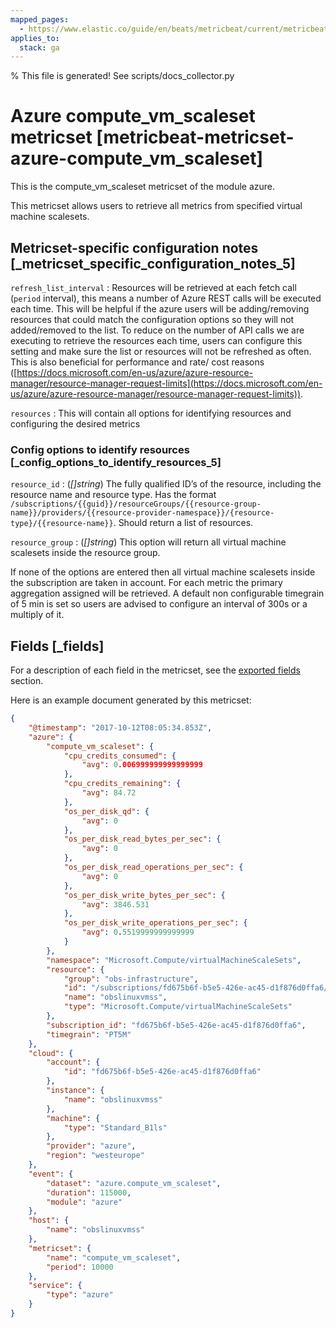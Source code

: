 ```yaml
---
mapped_pages:
  - https://www.elastic.co/guide/en/beats/metricbeat/current/metricbeat-metricset-azure-compute_vm_scaleset.html
applies_to:
  stack: ga
---
```


% This file is generated! See scripts/docs_collector.py

# Azure compute_vm_scaleset metricset [metricbeat-metricset-azure-compute_vm_scaleset]

This is the compute_vm_scaleset metricset of the module azure.

This metricset allows users to retrieve all metrics from specified virtual machine scalesets.


## Metricset-specific configuration notes [_metricset_specific_configuration_notes_5]

`refresh_list_interval`
:   Resources will be retrieved at each fetch call (`period` interval), this means a number of Azure REST calls will be executed each time. This will be helpful if the azure users will be adding/removing resources that could match the configuration options so they will not added/removed to the list. To reduce on the number of API calls we are executing to retrieve the resources each time, users can configure this setting and make sure the list or resources will not be refreshed as often. This is also beneficial for performance and rate/ cost reasons ([https://docs.microsoft.com/en-us/azure/azure-resource-manager/resource-manager-request-limits](https://docs.microsoft.com/en-us/azure/azure-resource-manager/resource-manager-request-limits)).

`resources`
:   This will contain all options for identifying resources and configuring the desired metrics


### Config options to identify resources [_config_options_to_identify_resources_5]

`resource_id`
:   (*[]string*) The fully qualified ID’s of the resource, including the resource name and resource type. Has the format `/subscriptions/{{guid}}/resourceGroups/{{resource-group-name}}/providers/{{resource-provider-namespace}}/{resource-type}/{{resource-name}}`. Should return a list of resources.

`resource_group`
:   (*[]string*) This option will return all virtual machine scalesets inside the resource group.

If none of the options are entered then all virtual machine scalesets inside the subscription are taken in account. For each metric the primary aggregation assigned will be retrieved. A default non configurable timegrain of 5 min is set so users are advised to configure an interval of 300s or  a multiply of it.

## Fields [_fields]

For a description of each field in the metricset, see the [exported fields](/reference/metricbeat/exported-fields-azure.md) section.

Here is an example document generated by this metricset:

```json
{
    "@timestamp": "2017-10-12T08:05:34.853Z",
    "azure": {
        "compute_vm_scaleset": {
            "cpu_credits_consumed": {
                "avg": 0.006999999999999999
            },
            "cpu_credits_remaining": {
                "avg": 84.72
            },
            "os_per_disk_qd": {
                "avg": 0
            },
            "os_per_disk_read_bytes_per_sec": {
                "avg": 0
            },
            "os_per_disk_read_operations_per_sec": {
                "avg": 0
            },
            "os_per_disk_write_bytes_per_sec": {
                "avg": 3846.531
            },
            "os_per_disk_write_operations_per_sec": {
                "avg": 0.5519999999999999
            }
        },
        "namespace": "Microsoft.Compute/virtualMachineScaleSets",
        "resource": {
            "group": "obs-infrastructure",
            "id": "/subscriptions/fd675b6f-b5e5-426e-ac45-d1f876d0ffa6/resourceGroups/obs-infrastructure/providers/Microsoft.Compute/virtualMachineScaleSets/obslinuxvmss",
            "name": "obslinuxvmss",
            "type": "Microsoft.Compute/virtualMachineScaleSets"
        },
        "subscription_id": "fd675b6f-b5e5-426e-ac45-d1f876d0ffa6",
        "timegrain": "PT5M"
    },
    "cloud": {
        "account": {
            "id": "fd675b6f-b5e5-426e-ac45-d1f876d0ffa6"
        },
        "instance": {
            "name": "obslinuxvmss"
        },
        "machine": {
            "type": "Standard_B1ls"
        },
        "provider": "azure",
        "region": "westeurope"
    },
    "event": {
        "dataset": "azure.compute_vm_scaleset",
        "duration": 115000,
        "module": "azure"
    },
    "host": {
        "name": "obslinuxvmss"
    },
    "metricset": {
        "name": "compute_vm_scaleset",
        "period": 10000
    },
    "service": {
        "type": "azure"
    }
}
```
